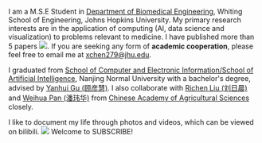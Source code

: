 I am a M.S.E Student in [Department of Biomedical Engineering](https://www.bme.jhu.edu/), Whiting School of Engineering, Johns Hopkins University.
My primary research interests are in the application of computing (AI, data science and visualization) to problems relevant to medicine.
 I have published more than 5 papers <a href='https://scholar.google.com/citations?user=iShvJlEAAAAJ'><img src="https://img.shields.io/endpoint?url=https%3A%2F%2Fcdn.jsdelivr.net%2Fgh%2FJerry391%2FJerry391.github.io%40google-scholar-stats%2Fgs_data_shieldsio.json&logo=Google%20Scholar&labelColor=f6f6f6&color=9cf&style=flat&label=citations"></a>.
If you are seeking any form of **academic cooperation**, please feel free to email me at [xchen279@jhu.edu](mailto:xchen279@jhu.edu).

I graduated from [School of Computer and Electronic Information/School of Artificial Intelligence](http://schools.njnu.edu.cn/computer/), Nanjing Normal University with a bachelor's degree, advised by [Yanhui Gu (顾彦慧)](http://schools.njnu.edu.cn/computer/person/yanhui-gu). I also collaborate with [Richen Liu (刘日晨)](https://dabigtou.github.io/richenliu/) and [Weihua Pan (潘玮华)](https://agis.caas.cn/en/research/principalinvestigator/253198.htm) from [Chinese Academy of Agricultural Sciences](https://agis.caas.cn/en/index.htm) closely. 


I like to document my life through photos and videos, which can be viewed on bilibili. [![](https://img.shields.io/badge/dynamic/json?url=https%3A%2F%2Fapi.spencerwoo.com%2Fsubstats%2F%3Fsource%3Dbilibili%26queryKey%3D505318975&query=%24.data.totalSubs&logo=bilibili&label=subscribers)](https://space.bilibili.com/505318975?spm_id_from=333.337.0.0) Welcome to SUBSCRIBE!
<!-- I like taking photo, and sometimes upload some videos on bilibili.  -->


<!-- <a href='https://scholar.google.com/citations?user=iShvJlEAAAAJ'>google scholar citations <strong><span id='total_cit'>100+</span></strong></a> (You can also use google scholar badge <a href='https://scholar.google.com/citations?user=iShvJlEAAAAJ'><img src="https://img.shields.io/endpoint?url=https://cdn.jsdelivr.net/gh/Jerry391/Jerry391.github.io@google-scholar-stats/gs_data_shieldsio.json&logo=Google%20Scholar&labelColor=f6f6f6&color=9cf&style=flat&label=citations"></a>) -->